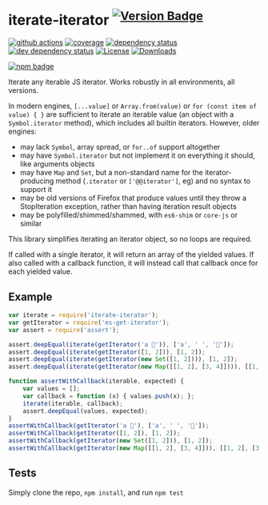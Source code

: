 # iterate-iterator <sup>[![Version Badge][npm-version-svg]][package-url]</sup>

[![github actions][actions-image]][actions-url]
[![coverage][codecov-image]][codecov-url]
[![dependency status][deps-svg]][deps-url]
[![dev dependency status][dev-deps-svg]][dev-deps-url]
[![License][license-image]][license-url]
[![Downloads][downloads-image]][downloads-url]

[![npm badge][npm-badge-png]][package-url]

Iterate any iterable JS iterator. Works robustly in all environments, all versions.

In modern engines, `[...value]` or `Array.from(value)` or `for (const item of value) { }` are sufficient to iterate an iterable value (an object with a `Symbol.iterator` method), which includes all builtin iterators. However, older engines:
 - may lack `Symbol`, array spread, or `for..of` support altogether
 - may have `Symbol.iterator` but not implement it on everything it should, like arguments objects
 - may have `Map` and `Set`, but a non-standard name for the iterator-producing method (`.iterator` or `['@@iterator']`, eg) and no syntax to support it
 - may be old versions of Firefox that produce values until they throw a StopIteration exception, rather than having iteration result objects
 - may be polyfilled/shimmed/shammed, with `es6-shim` or `core-js` or similar

This library simplifies iterating an iterator object, so no loops are required.

If called with a single iterator, it will return an array of the yielded values. If also called with a callback function, it will instead call that callback once for each yielded value.

## Example

```js
var iterate = require('iterate-iterator');
var getIterator = require('es-get-iterator');
var assert = require('assert');

assert.deepEqual(iterate(getIterator('a 💩')), ['a', ' ', '💩']);
assert.deepEqual(iterate(getIterator([1, 2])), [1, 2]);
assert.deepEqual(iterate(getIterator(new Set([1, 2]))), [1, 2]);
assert.deepEqual(iterate(getIterator(new Map([[1, 2], [3, 4]]))), [[1, 2], [3, 4]]);

function assertWithCallback(iterable, expected) {
	var values = [];
	var callback = function (x) { values.push(x); };
	iterate(iterable, callback);
	assert.deepEqual(values, expected);
}
assertWithCallback(getIterator('a 💩'), ['a', ' ', '💩']);
assertWithCallback(getIterator([1, 2]), [1, 2]);
assertWithCallback(getIterator(new Set([1, 2])), [1, 2]);
assertWithCallback(getIterator(new Map([[1, 2], [3, 4]])), [[1, 2], [3, 4]]);
```

## Tests
Simply clone the repo, `npm install`, and run `npm test`

[package-url]: https://npmjs.org/package/iterate-iterator
[npm-version-svg]: https://versionbadg.es/ljharb/iterate-iterator.svg
[deps-svg]: https://david-dm.org/ljharb/iterate-iterator.svg
[deps-url]: https://david-dm.org/ljharb/iterate-iterator
[dev-deps-svg]: https://david-dm.org/ljharb/iterate-iterator/dev-status.svg
[dev-deps-url]: https://david-dm.org/ljharb/iterate-iterator#info=devDependencies
[npm-badge-png]: https://nodei.co/npm/iterate-iterator.png?downloads=true&stars=true
[license-image]: https://img.shields.io/npm/l/iterate-iterator.svg
[license-url]: LICENSE
[downloads-image]: https://img.shields.io/npm/dm/iterate-iterator.svg
[downloads-url]: https://npm-stat.com/charts.html?package=iterate-iterator
[codecov-image]: https://codecov.io/gh/ljharb/iterate-iterator/branch/main/graphs/badge.svg
[codecov-url]: https://app.codecov.io/gh/ljharb/iterate-iterator/
[actions-image]: https://img.shields.io/endpoint?url=https://github-actions-badge-u3jn4tfpocch.runkit.sh/ljharb/iterate-iterator
[actions-url]: https://github.com/ljharb/iterate-iterator/actions
